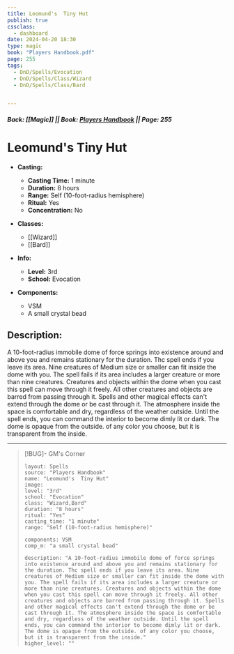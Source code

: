 ```yaml
---
title: Leomund's  Tiny Hut
publish: true
cssclass:
  - dashboard
date: 2024-04-20 18:30
type: magic
book: "Players Handbook.pdf"
page: 255
tags:
  - DnD/Spells/Evocation
  - DnD/Spells/Class/Wizard
  - DnD/Spells/Class/Bard


---
```


##### Back: [[Magic]] || Book: [Players Handbook](https://drive.google.com/drive/folders/1O5bhpYizcIT5xxAoLOuzCRht_PVS7VSG?usp=sharing) || Page: 255

# Leomund's  Tiny Hut

- **Casting:**
    - **Casting Time:** 1 minute
    - **Duration:** 8 hours
    - **Range:** Self (10-foot-radius hemisphere)
    - **Ritual:** Yes
    - **Concentration:** No
- **Classes:**
    - [[Wizard]]
    - [[Bard]]

- **Info:**
    - **Level:** 3rd
    - **School:** Evocation
- **Components:**
    - VSM
    - A small crystal bead

## Description:
A 10-foot-radius immobile dome of force springs into existence around and above you and remains stationary for the duration. Thc spell ends if you leave its area. Nine creatures of Medium size or smaller can fit inside the dome with you. The spell fails if its area includes a larger creature or more than nine creatures. Creatures and objects within the dome when you cast this spell can move through it freely. All other creatures and objects are barred from passing through it. Spells and other magical effects can't extend through the dome or be cast through it. The atmosphere inside the space is comfortable and dry, regardless of the weather outside. Until the spell ends, you can command the interior to become dimly lit or dark. The dome is opaque from the outside. of any color you choose, but it is transparent from the inside.



---

> [!BUG]- GM's Corner
>
> ```statblock
> layout: Spells
> source: "Players Handbook"
> name: "Leomund's  Tiny Hut"
> image: 
> level: "3rd"
> school: "Evocation"
> class: "Wizard,Bard"
> duration: "8 hours"
> ritual: "Yes"
> casting_time: "1 minute"
> range: "Self (10-foot-radius hemisphere)"
>
> components: VSM
> comp_m: "a small crystal bead"
>
> description: "A 10-foot-radius immobile dome of force springs into existence around and above you and remains stationary for the duration. Thc spell ends if you leave its area. Nine creatures of Medium size or smaller can fit inside the dome with you. The spell fails if its area includes a larger creature or more than nine creatures. Creatures and objects within the dome when you cast this spell can move through it freely. All other creatures and objects are barred from passing through it. Spells and other magical effects can't extend through the dome or be cast through it. The atmosphere inside the space is comfortable and dry, regardless of the weather outside. Until the spell ends, you can command the interior to become dimly lit or dark. The dome is opaque from the outside. of any color you choose, but it is transparent from the inside."
> higher_level: ""
> ```
